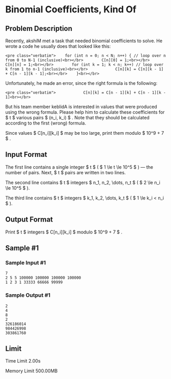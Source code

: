 # Binomial Coefficients, Kind Of

## Problem Description

Recently, akshiM met a task that needed binomial coefficients to solve. He wrote a code he usually does that looked like this:

```
<pre class="verbatim">    for (int n = 0; n < N; n++) { // loop over n from 0 to N-1 (inclusive)<br></br>        C[n][0] = 1;<br></br>        C[n][n] = 1;<br></br>        for (int k = 1; k < n; k++) // loop over k from 1 to n-1 (inclusive)<br></br>            C[n][k] = C[n][k - 1] + C[n - 1][k - 1];<br></br>    }<br></br>
```

Unfortunately, he made an error, since the right formula is the following:

```
<pre class="verbatim">            C[n][k] = C[n - 1][k] + C[n - 1][k - 1]<br></br>
```

But his team member keblidA is interested in values that were produced using the wrong formula. Please help him to calculate these coefficients for $ t $ various pairs $ (n_i, k_i) $ . Note that they should be calculated according to the first (wrong) formula.

Since values $ C[n_i][k_i] $ may be too large, print them modulo $ 10^9 + 7 $ .

## Input Format

The first line contains a single integer $ t $ ( $ 1 \le t \le 10^5 $ ) — the number of pairs. Next, $ t $ pairs are written in two lines.

The second line contains $ t $ integers $ n_1, n_2, \dots, n_t $ ( $ 2 \le n_i \le 10^5 $ ).

The third line contains $ t $ integers $ k_1, k_2, \dots, k_t $ ( $ 1 \le k_i < n_i $ ).

## Output Format

Print $ t $ integers $ C[n_i][k_i] $ modulo $ 10^9 + 7 $ .

## Sample #1

### Sample Input #1

```
7
2 5 5 100000 100000 100000 100000
1 2 3 1 33333 66666 99999
```

### Sample Output #1

```
2
4
8
2
326186014
984426998
303861760
```

## Limit



Time Limit
2.00s

Memory Limit
500.00MB